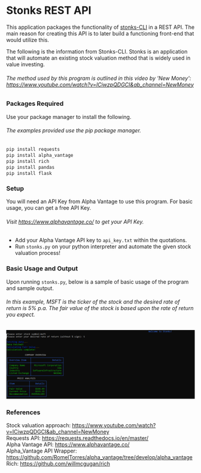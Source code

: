 # Stonks REST API
This application packages the functionality of [stonks-CLI](https://github.com/mtsfernando/stonks) in a REST API. The main reason for
creating this API is to later build a functioning front-end that would utilize this.

The following is the information from Stonks-CLI.
Stonks is an application that will automate an existing stock valuation method that is widely used in value investing.
###### The method used by this program is outlined in this video by 'New Money': https://www.youtube.com/watch?v=ICiwzpQDGCI&ab_channel=NewMoney

### Packages Required
Use your package manager to install the following. <br/>
###### The examples provided use the pip package manager.

```
pip install requests
pip install alpha_vantage
pip install rich
pip install pandas
pip install flask
```

### Setup
You will need an API Key from Alpha Vantage to use this program. For basic usage, you can get a free API Key.
###### Visit https://www.alphavantage.co/ to get your API Key.

* Add your Alpha Vantage API key to `api_key.txt` within the quotations.
* Run `stonks.py` on your python interpreter and automate the given stock valuation process!

### Basic Usage and Output
Upon running `stonks.py`, below is a sample of basic usage of the program and sample output. <br/>
###### In this example, MSFT is the ticker of the stock and the desired rate of return is 5% p.a. The fair value of the stock is based upon the rate of return you expect.
![](images/sample_output.png)

### References
Stock valuation approach: https://www.youtube.com/watch?v=ICiwzpQDGCI&ab_channel=NewMoney <br/>
Requests API: https://requests.readthedocs.io/en/master/ <br/>
Alpha Vantage API: https://www.alphavantage.co/ <br/>
Alpha_Vantage API Wrapper: https://github.com/RomelTorres/alpha_vantage/tree/develop/alpha_vantage <br/>
Rich: https://github.com/willmcgugan/rich <br/>
